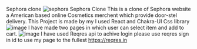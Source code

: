 Sephora clone
![sephora](https://user-images.githubusercontent.com/103576912/190263276-320b3f42-91dd-410e-9596-bd0cc31fa128.JPG)
Sephora Clone
This is a clone of Sephora website a American based online Cosmetics merchent which provide door-stel delivery.
This Project is made by my
I used React and Chakra-UI Css library 
![image](https://user-images.githubusercontent.com/103576912/192460738-98890343-5d27-4fbd-80ca-362626e0db94.png)
I have made two pages in which user can select item and add to cart.
![image](https://user-images.githubusercontent.com/103576912/192461084-c2cb6745-2b9f-4512-b84e-9d13ef0d9d99.png)
I have used Reqres api to achive login please use reqres sign in id to use my page to the fullest https://reqres.in
